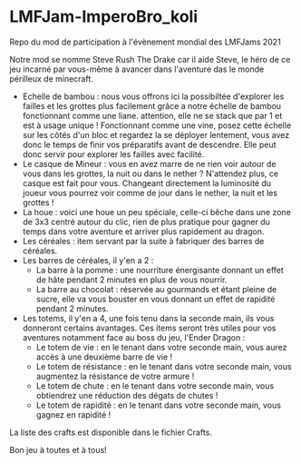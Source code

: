 # LMFJam-ImperoBro_koli
Repo du mod de participation à l'évènement mondial des LMFJams 2021

Notre mod se nomme Steve Rush The Drake car il aide Steve, le héro de ce jeu incarné par vous-même à avancer dans l'aventure das le monde périlleux de minecraft.

- Echelle de bambou : nous vous offrons ici la possibiltée d'explorer les failles et les grottes plus facilement grâce a notre échelle de bambou fonctionnant comme une liane. attention, elle ne se stack que par 1 et est à usage unique ! Fonctionnant comme une vine, posez cette échelle sur les côtés d'un bloc et regardez la se déployer lentement, vous avez donc le temps de finir vos préparatifs avant de descendre. Elle peut donc servir pour explorer les failles avec facilité.
- Le casque de Mineur : vous en avez marre de ne rien voir autour de vous dans les grottes, la nuit ou dans le nether ? N'attendez plus, ce casque est fait pour vous. Changeant directement la luminosité du joueur vous pourrez voir comme de jour dans le nether, la nuit et les grottes !
- La houe : voici une houe un peu spéciale, celle-ci bêche dans une zone de 3x3 centré autour du clic, rien de plus pratique pour gagner du temps dans votre aventure et arriver plus rapidement au dragon.
- Les céréales : item servant par la suite à fabriquer des barres de céréales.
- Les barres de céréales, il y'en a 2 :
  - La barre à la pomme : une nourriture énergisante donnant un effet de hâte pendant 2 minutes en plus de vous nourrir. 
  - La barre au chocolat : réservée au gourmands et étant pleine de sucre, elle va vous bouster en vous donnant un effet de rapidité pendant 2 minutes.
- Les totems, il y'en a 4, une fois tenu dans la seconde main, ils vous donneront certains avantages. Ces items seront très utiles pour vos aventures notamment face au boss du jeu, l'Ender Dragon :
  - Le totem de vie : en le tenant dans votre seconde main, vous aurez accès à une deuxième barre de vie !
  - Le totem de résistance : en le tenant dans votre seconde main, vous augmentez la résistance de votre armure !
  - Le totem de chute : en le tenant dans votre seconde main, vous obtiendrez une réduction des dégats de chutes !
  - Le totem de rapidité : en le tenant dans votre seconde main, vous gagnez en rapidité !

La liste des crafts est disponible dans le fichier Crafts.

Bon jeu à toutes et à tous!
